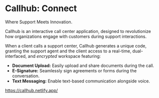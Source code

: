 # Callhub: Connect

Where Support Meets Innovation.

Callhub is an interactive call center application, designed to revolutionize how organizations engage with customers during support interactions.

When a client calls a support center, Callhub generates a unique code, granting the support agent and the client access to a real-time, dual-interfaced, and *encrypted* workspace featuring:
  - **Document Upload:** Easily upload and share documents during the call.
  - **E-Signature:** Seamlessly sign agreements or forms during the conversation.
  - **Text Messaging:** Enable text-based communication alongside voice.

https://callhub.netlify.app/
